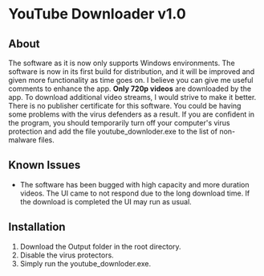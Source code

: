 # YouTube Downloader v1.0

## About

The software as it is now only supports Windows environments. The software is now in its first build for distribution, 
and it will be improved and given more functionality as time goes on. I believe you can give me useful comments to 
enhance the app. **Only 720p videos** are downloaded by the app. To download additional video streams, I would strive to 
make it better. There is no publisher certificate for this software. You could be having some problems with the virus 
defenders as a result. If you are confident in the program, you should temporarily turn off your computer's virus 
protection and add the file youtube_downloder.exe to the list of non-malware files.

## Known Issues

* The software has been bugged with high capacity and more duration videos. The UI came to not respond due to the long 
download time. If the download is completed the UI may run as usual.

## Installation

1. Download the Output folder in the root directory.
2. Disable the virus protectors. 
3. Simply run the youtube_downloder.exe.